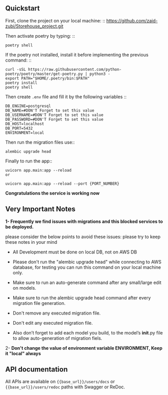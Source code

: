 
Quickstart
----------

First, clone the project on your local machine: ::
https://github.com/zaid-zubi/Storehouse_project.git

Then activate poetry by typing: ::

    poetry shell
If the poetry not installed, install it before implementing the previous command: ::

    curl -sSL https://raw.githubusercontent.com/python-poetry/poetry/master/get-poetry.py | python3 -
    export PATH="$HOME/.poetry/bin:$PATH"
    poetry install
    poetry shell

Then create ``.env`` file and fill it by the following variables ::

    DB_ENGINE=postgresql
    DB_NAME=#DON'T Forget to set this value
    DB_USERNAME=#DON'T Forget to set this value
    DB_PASSWORD=#DON'T Forget to set this value
    DB_HOST=localhost
    DB_PORT=5432
    ENVIRONMENT=local
Then run the migration files use::

    alembic upgrade head
Finally to run the app::

    uvicorn app.main:app --reload
    or

    uvicorn app.main:app --reload --port {PORT_NUMBER}


**Congratulations the service is working now**



Very Important Notes
----------
**1- Frequently we find issues with migrations and this blocked services to be deployed.**



please consider the below points to avoid these issues:
please try to keep these notes in your mind

- All Development must be done on local DB, not on AWS DB

- Please don't run the "alembic upgrade head" while connecting to AWS database, for testing you can run this command on your local machine only.

- Make sure to run an auto-generate command after any small/large edit on models.

- Make sure to run the alembic upgrade head command after every migration file generation.

- Don't remove any executed migration file.

- Don't edit any executed migration file.

- Also don’t forget to add each model you build, to the model’s __init__.py file to allow auto-generation of migration fiels.

2- **Don't change the value of environment variable ENVIRONMENT, Keep it "local" always**



API documentation
----------

All APIs are available on ``{{base_url}}/users/docs`` or ``{{base_url}}/users/redoc`` paths with Swagger or ReDoc.



